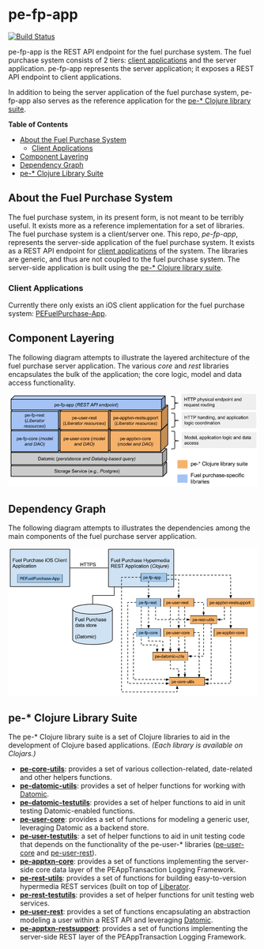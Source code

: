 # pe-fp-app

[![Build Status](https://travis-ci.org/evanspa/pe-fp-app.svg)](https://travis-ci.org/evanspa/pe-fp-app)

pe-fp-app is the REST API endpoint for the fuel purchase system.  The fuel
purchase system consists of 2 tiers:
[client applications](#client-applications) and the server application.
pe-fp-app represents the server application; it exposes a REST API endpoint to
client applications.

In addition to being the server application of the fuel purchase system,
pe-fp-app also serves as the reference application for the
[pe-* Clojure library suite](#pe--clojure-library-suite).

<!-- START doctoc generated TOC please keep comment here to allow auto update -->
<!-- DON'T EDIT THIS SECTION, INSTEAD RE-RUN doctoc TO UPDATE -->
**Table of Contents**

- [About the Fuel Purchase System](#about-the-fuel-purchase-system)
  - [Client Applications](#client-applications)
- [Component Layering](#component-layering)
- [Dependency Graph](#dependency-graph)
- [pe-* Clojure Library Suite](#pe--clojure-library-suite)

<!-- END doctoc generated TOC please keep comment here to allow auto update -->

## About the Fuel Purchase System

The fuel purchase system, in its present form, is not meant to be terribly
useful.  It exists more as a reference implementation for a set of libraries.
The fuel purchase system is a client/server one.  This repo, *pe-fp-app*,
represents the server-side application of the fuel purchase system.  It exists
as a REST API endpoint for [client applications](#client-applications) of the
system.  The libraries are generic, and thus are not coupled to the fuel
purchase system.  The server-side application is built using the
[pe-* Clojure library suite](#pe--clojure-library-suite).

### Client Applications

Currently there only exists an iOS client application for the fuel purchase
system: [PEFuelPurchase-App](https://github.com/evanspa/PEFuelPurchase-App).

## Component Layering

The following diagram attempts to illustrate the layered architecture of the
fuel purchase server application.  The various *core* and *rest* libraries
encapsulates the bulk of the application; the core logic, model and data access
functionality.

<img
src="https://github.com/evanspa/pe-fp-app/raw/master/drawings/pe-fp-app-Component-Layers.png">

## Dependency Graph

The following diagram attempts to illustrates the dependencies among the main
components of the fuel purchase server application.

<img
src="https://github.com/evanspa/pe-fp-app/raw/master/drawings/pe-fp-app-Dependency-Graph.png">

## pe-* Clojure Library Suite
The pe-* Clojure library suite is a set of Clojure libraries to aid in the
development of Clojure based applications.
*(Each library is available on Clojars.)*
+ **[pe-core-utils](https://github.com/evanspa/pe-core-utils)**: provides a set
  of various collection-related, date-related and other helpers functions.
+ **[pe-datomic-utils](https://github.com/evanspa/pe-datomic-utils)**: provides
  a set of helper functions for working with [Datomic](https://www.datomic.com).
+ **[pe-datomic-testutils](https://github.com/evanspa/pe-datomic-testutils)**: provides
  a set of helper functions to aid in unit testing Datomic-enabled functions.
+ **[pe-user-core](https://github.com/evanspa/pe-user-core)**: provides
  a set of functions for modeling a generic user, leveraging Datomic as a
  backend store.
+ **[pe-user-testutils](https://github.com/evanspa/pe-user-testutils)**: a set of helper functions to aid in unit testing
code that depends on the functionality of the pe-user-* libraries
([pe-user-core](https://github.com/evanspa/pe-user-core) and [pe-user-rest](https://github.com/evanspa/pe-user-rest)).
+ **[pe-apptxn-core](https://github.com/evanspa/pe-apptxn-core)**: provides a
  set of functions implementing the server-side core data layer of the
  PEAppTransaction Logging Framework.
+ **[pe-rest-utils](https://github.com/evanspa/pe-rest-utils)**: provides a set
  of functions for building easy-to-version hypermedia REST services (built on
  top of [Liberator](http://clojure-liberator.github.io/liberator/).
+ **[pe-rest-testutils](https://github.com/evanspa/pe-rest-testutils)**: provides
  a set of helper functions for unit testing web services.
+ **[pe-user-rest](https://github.com/evanspa/pe-user-rest)**: provides a set of
  functions encapsulating an abstraction modeling a user within a REST API
  and leveraging [Datomic](http://www.datomic.com).
+ **[pe-apptxn-restsupport](https://github.com/evanspa/pe-apptxn-restsupport)**:
  provides a set of functions implementing the server-side REST layer of the
  PEAppTransaction Logging Framework.
